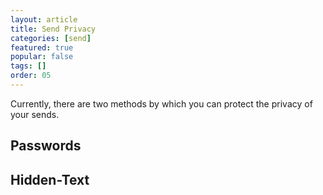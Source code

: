 ```yaml
---
layout: article
title: Send Privacy
categories: [send]
featured: true
popular: false
tags: []
order: 05
---
```


Currently, there are two methods by which you can protect the privacy of your sends.

## Passwords

## Hidden-Text
